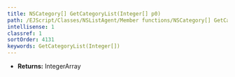 ```yaml
---
title: NSCategory[] GetCategoryList(Integer[] p0)
path: /EJScript/Classes/NSListAgent/Member functions/NSCategory[] GetCategoryList(Integer[] p_0)
intellisense: 1
classref: 1
sortOrder: 4131
keywords: GetCategoryList(Integer[])
---
```



* **Returns:** IntegerArray


